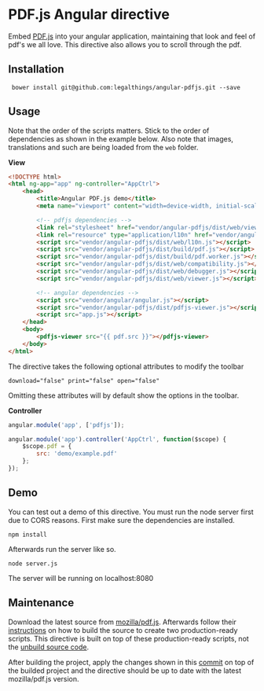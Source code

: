 # PDF.js Angular directive

Embed [PDF.js](https://mozilla.github.io/pdf.js/) into your angular application, maintaining that look and feel of pdf's we all love. This directive also allows you to scroll through the pdf.  


## Installation

     bower install git@github.com:legalthings/angular-pdfjs.git --save


## Usage

Note that the order of the scripts matters. Stick to the order of dependencies as shown in the example below.
Also note that images, translations and such are being loaded from the `web` folder.

**View**
```html
<!DOCTYPE html>
<html ng-app="app" ng-controller="AppCtrl">
    <head>
        <title>Angular PDF.js demo</title>
        <meta name="viewport" content="width=device-width, initial-scale=1">

        <!-- pdfjs dependencies -->
        <link rel="stylesheet" href="vendor/angular-pdfjs/dist/web/viewer.css"/>
        <link rel="resource" type="application/l10n" href="vendor/angular-pdfjs/dist/web/locale/locale.properties"/>
        <script src="vendor/angular-pdfjs/dist/web/l10n.js"></script>
        <script src="vendor/angular-pdfjs/dist/build/pdf.js"></script>
        <script src="vendor/angular-pdfjs/dist/build/pdf.worker.js"></script>
        <script src="vendor/angular-pdfjs/dist/web/compatibility.js"></script>
        <script src="vendor/angular-pdfjs/dist/web/debugger.js"></script>
        <script src="vendor/angular-pdfjs/dist/web/viewer.js"></script>

        <!-- angular dependencies -->
        <script src="vendor/angular/angular.js"></script>
        <script src="vendor/angular-pdfjs/dist/pdfjs-viewer.js"></script>
        <script src="app.js"></script>
    </head>
    <body>
        <pdfjs-viewer src="{{ pdf.src }}"></pdfjs-viewer>
    </body>
</html>
```

The directive takes the following optional attributes to modify the toolbar

    download="false" print="false" open="false"

Omitting these attributes will by default show the options in the toolbar.

**Controller**
```js
angular.module('app', ['pdfjs']);

angular.module('app').controller('AppCtrl', function($scope) {
    $scope.pdf = {
        src: 'demo/example.pdf'
    };
});
```

## Demo

You can test out a demo of this directive. You must run the node server first due to CORS reasons. First make sure the dependencies are installed.

    npm install

Afterwards run the server like so.

    node server.js

The server will be running on localhost:8080

## Maintenance

Download the latest source from [mozilla/pdf.js](https://github.com/mozilla/pdf.js/releases/latest).
Afterwards follow their [instructions](https://github.com/mozilla/pdf.js#building-pdfjs) on how to build the source to create two production-ready scripts. This directive is built on top of these production-ready scripts, not the [unbuild source code](https://github.com/mozilla/pdf.js).

After building the project, apply the changes shown in this [commit](https://github.com/legalthings/angular-pdfjs/commit/bb2fc1614e68d83120239de6531499ded7a001da) on top of the builded project and the directive should be up to date with the latest mozilla/pdf.js version.
